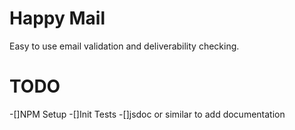 
# Happy Mail
Easy to use email validation and deliverability checking.


# TODO
-[]NPM Setup
-[]Init Tests
-[]jsdoc or similar to add documentation